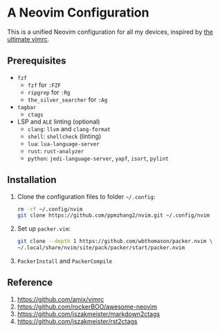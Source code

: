 # A Neovim Configuration

This is a unified Neovim configuration for all my devices, inspired by
[the ultimate vimrc](https://github.com/amix/vimrc).

## Prerequisites

- `fzf`
  - `fzf` for `:FZF`
  - `ripgrep` for `:Rg`
  - `the_silver_searcher` for `:Ag`
- `tagbar`
  - `ctags`
- LSP and `ALE` linting (optional)
  - `clang`: `llvm` and `clang-format`
  - `shell`: `shellcheck` (linting)
  - `lua`: `lua-language-server`
  - `rust`: `rust-analyzer`
  - `python`: `jedi-language-server`, `yapf`, `isort`, `pylint`

## Installation

1. Clone the configuration files to folder `~/.config`:

   ```sh
   rm -rf ~/.config/nvim
   git clone https://github.com/ppmzhang2/nvim.git ~/.config/nvim
   ```

2. Set up `packer.vim`:

   ```sh
   git clone --depth 1 https://github.com/wbthomason/packer.nvim \
   ~/.local/share/nvim/site/pack/packer/start/packer.nvim
   ```

4. `PackerInstall` and `PackerCompile`

## Reference

1. https://github.com/amix/vimrc
2. https://github.com/rockerBOO/awesome-neovim
3. https://github.com/jszakmeister/markdown2ctags
4. https://github.com/jszakmeister/rst2ctags
